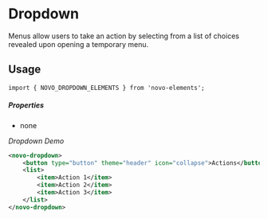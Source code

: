 # Dropdown
Menus allow users to take an action by selecting from a list of choices revealed upon opening a temporary menu.

## Usage
    import { NOVO_DROPDOWN_ELEMENTS } from 'novo-elements';

##### Properties
- none

*Dropdown Demo*
````xml
<novo-dropdown>
    <button type="button" theme="header" icon="collapse">Actions</button>
    <list>
        <item>Action 1</item>
        <item>Action 2</item>
        <item>Action 3</item>
    </list>
</novo-dropdown>
````
